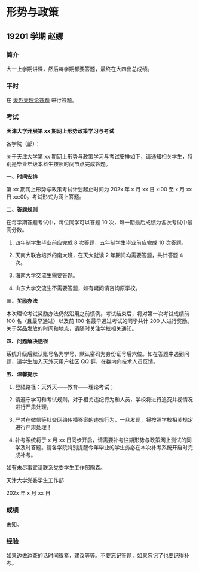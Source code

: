 # 形势与政策

## 19201 学期 赵娜

### 简介

大一上学期讲课，然后每学期都要答题，最终在大四出总成绩。

### 平时

在 [天外天理论答题](https://theory.twt.edu.cn/) 进行答题。

### 考试

**天津大学开展第 xx 期网上形势政策学习与考试**

各学院（部）：

关于天津大学第 xx 期网上形势与政策学习与考试安排如下，请通知相关学生，特别是毕业年级本科生按照时间节点完成答题。

**一、时间安排**

第 xx 期网上形势与政策考试计划起止时间为 202x 年 x 月 xx 日 x:00 至 x 月 xx 日 xx:00。考试形式为网上答题。

**二、答题规则**

在每学期答题考试中，每位同学可以答题 10 次，每一期最后成绩为各次考试中最高分数。

1. 四年制学生毕业前应完成 8 次答题，五年制学生毕业前应完成 10 次答题。

2. 天南大联合培养的南大班，在天大就读 2 年期间均需要答题，共计答题 4 次。

3. 海南大学交流生需要答题。

4. 山东大学交流生不需要答题，如有疑问请咨询原学校。

**三、奖励办法**

本次理论考试奖励办法仍然沿用之前惯例。考试结束后，将对第一次考试成绩前 100 名（且最早通过）以及前 100 名最早通过考试的同学共计 200 人进行奖励。关于奖品发放的时间和地点，请随时关注学校相关通知。

**四、问题解决途径**

系统升级后默认账号名为学号，默认密码为身份证号后六位。如在答题中遇到问题，请学生加入天外天用户社区 QQ 群，在群内向技术人员反馈。

**五、温馨提示**

1. 登陆路径：天外天——教育——理论考试；

2. 请遵守学习和考试规则，对于相关违纪行为和人员，学校将进行追究并视情况进行严肃处理。

3. 严禁在微信等社交网络传播答案的违规行为，一旦发现，将按照学校相关规定进行严肃处理！

4. 补考系统将于 x 月 xx 日同步开启，请需要补考往期形势与政策网上测试的同学及时答题。请各学院特别提醒今年毕业的学生务必在本次补考系统开启时完成补考。

如有未尽事宜请联系党委学生工作部陶森。



天津大学党委学生工作部

202x 年 x 月 xx 日

### 成绩

未知。

### 经验

如果边做边查的话时间很紧，建议等等。不要忘记答题，如果忘记了也要记得补考。
